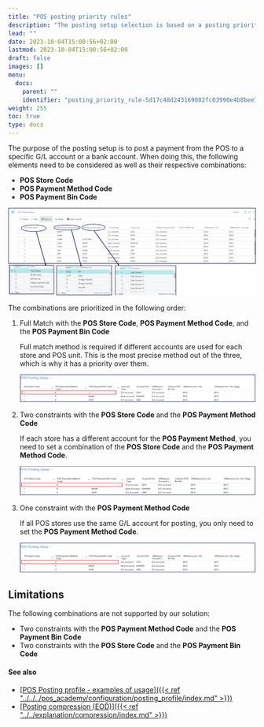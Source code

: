 ```yaml
---
title: "POS posting priority rules"
description: "The posting setup selection is based on a posting priority rule. There are three possible combinations explained in this article."
lead: ""
date: 2023-10-04T15:00:56+02:00
lastmod: 2023-10-04T15:00:56+02:00
draft: false
images: []
menu:
  docs:
    parent: ""
    identifier: "posting_priority_rule-5d17c48d243169882fc03990e4b8bee7"
weight: 255
toc: true
type: docs
---
```


The purpose of the posting setup is to post a payment from the POS to a specific G/L account or a bank account. When doing this, the following elements need to be considered as well as their respective combinations:

- **POS Store Code**
- **POS Payment Method Code**
- **POS Payment Bin Code**

![pos_priority](Images/pos_priority.png)

The combinations are prioritized in the following order:

1. Full Match with the **POS Store Code**, **POS Payment Method Code**, and the **POS Payment Bin Code**

   Full match method is required if different accounts are used for each store and POS unit. This is the most precise method out of the three, which is why it has a priority over them.

    ![full_match](Images/full_match.PNG)


2. Two constraints with the **POS Store Code** and the **POS Payment Method Code**

   If each store has a different account for the **POS Payment Method**, you need to set a combination of the **POS Store Code** and the **POS Payment Method Code**. 

   ![two_constraints](Images/two_constraints.PNG)

3. One constraint with the **POS Payment Method Code**

   If all POS stores use the same G/L account for posting, you only need to set the **POS Payment Method Code**.

    ![one_constraint](Images/one_constraint.PNG)

## Limitations

The following combinations are not supported by our solution:

- Two constraints with the **POS Payment Method Code** and the **POS Payment Bin Code**
- Two constraints with the **POS Store Code** and the **POS Payment Bin Code**

#### See also

- [<ins>POS Posting profile - examples of usage<ins>]({{< ref "../../../pos_academy/configuration/posting_profile/index.md" >}})
- [<ins>Posting compression (EOD)<ins>]({{< ref "../../explanation/compression/index.md" >}})